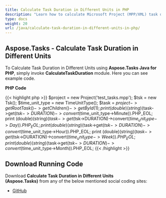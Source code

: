 ```yaml
---
title: Calculate Task Duration in Different Units in PHP
description: "Learn how to calculate Microsoft Project (MPP/XML) task durations using Aspose.Tasks Java for PHP."
type: docs
weight: 20
url: /java/calculate-task-duration-in-different-units-in-php/
---
```


## **Aspose.Tasks - Calculate Task Duration in Different Units**
To Calculate Task Duration in Different Units using **Aspose.Tasks Java for PHP**, simply invoke **CalculateTaskDuration** module. Here you can see example code.

**PHP Code**

{{< highlight php >}}
$project = new Project('test_tasks.mpp');
$tsk = new Tsk();
$time_unit_type = new TimeUnitType();
$task = $project->getRootTask()->getChildren()->getById(1);
print (double)(string)($task->get($tsk->DURATION)->convert($time_unit_type->Minute)).PHP_EOL;
print (double)(string)($task->get($tsk->DURATION)->convert($time_unit_type->Day)).PHP_EOL;
print (double)(string)($task->get($tsk->DURATION)->convert($time_unit_type->Hour)).PHP_EOL;
print (double)(string)($task->get($tsk->DURATION)->convert($time_unit_type->Week)).PHP_EOL;
print (double)(string)($task->get($tsk->DURATION)->convert($time_unit_type->Month)).PHP_EOL;
{{< /highlight >}}

## **Download Running Code**
Download **Calculate Task Duration in Different Units (Aspose.Tasks)** from any of the below mentioned social coding sites:

- [GitHub](https://github.com/aspose-tasks/Aspose.Tasks-for-Java/blob/master/Plugins/Aspose_Tasks_Java_for_PHP/src/aspose/tasks/WorkingWithTasks/CalculateTaskDuration.php)
